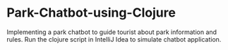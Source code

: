 # Park-Chatbot-using-Clojure
Implementing a park chatbot to guide tourist about park information and rules.
Run the clojure script in IntelliJ Idea to simulate chatbot application.
